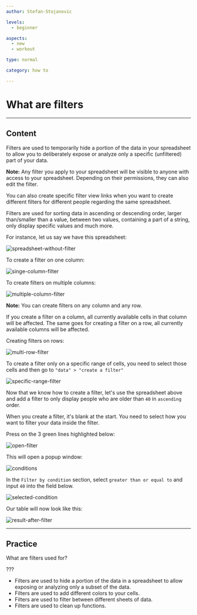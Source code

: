 ```yaml
---
author: Stefan-Stojanovic

levels:
  - beginner

aspects:
  - new
  - workout

type: normal

category: how to

---
```


# What are filters

---
## Content

Filters are used to temporarily hide a portion of the data in your spreadsheet to allow you to deliberately expose or analyze only a specific (unfiltered) part of your data.

**Note:** Any filter you apply to your spreadsheet will be visible to anyone with access to your spreadsheet. Depending on their permissions, they can also edit the filter.

You can also create specific filter view links when you want to create different filters for different people regarding the same spreadsheet.

Filters are used for sorting data in ascending or descending order, larger than/smaller than a value, between two values, containing a part of a string, only display specific values and much more.

For instance, let us say we have this spreadsheet:

![spreadsheet-without-filter](https://img.enkipro.com/3b9822e2a460ad19dfddd8dda3bd2dd9.png)

To create a filter on one column:

![singe-column-filter](https://img.enkipro.com/db56d82d1791e0bd8378e2bfba4d2a42.gif)

To create filters on multiple columns:

![multiple-column-filter](https://img.enkipro.com/c185b4b3c2a11a803074371cd5a60a47.gif)

**Note:** You can create filters on any column and any row.

If you create a filter on a column, all currently available cells in that column will be affected. The same goes for creating a filter on a row, all currently available columns will be affected. 

Creating filters on rows:

![multi-row-filter](https://img.enkipro.com/55fe3678202c29eb54edf969cce45e9b.gif)

To create a filter only on a specific range of cells, you need to select those cells and then go to `"data" > "create a filter"`

![specific-range-filter](https://img.enkipro.com/ce62af66247d6d80e4838b7e1c321e6d.gif)

Now that we know how to create a filter, let's use the spreadsheet above and add a filter to only display people who are older than `40` in `ascending` order.

When you create a filter, it's blank at the start. You need to select how you want to filter your data inside the filter.

Press on the 3 green lines highlighted below:

![open-filter](https://img.enkipro.com/cd6317837dcecf514fe4b90d0b338efb.png)

This will open a popup window:

![conditions](https://img.enkipro.com/3e47d81491c9596077d5f7d5adcbcc7e.png)

In the `Filter by condition` section, select `greater than or equal to` and input `40` into the field below.

![selected-condition](https://img.enkipro.com/8b440f7fe255ffb051aba6ec6782ca4f.png)

Our table will now look like this:

![result-after-filter](https://img.enkipro.com/2bd5dedc2ee307bd5548b6590aa8dacc.png)


---
## Practice

What are filters used for?

???

* Filters are used to hide a portion of the data in a spreadsheet to allow exposing or analyzing only a subset of the data.
* Filters are used to add different colors to your cells.
* Filters are used to filter between different sheets of data.
* Filters are used to clean up functions.
